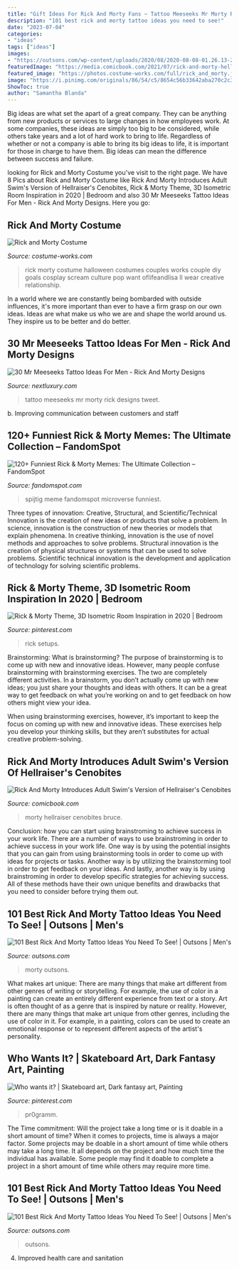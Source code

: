 ```yaml
---
title: "Gift Ideas For Rick And Morty Fans ~ Tattoo Meeseeks Mr Morty Rick Designs Tweet"
description: "101 best rick and morty tattoo ideas you need to see!"
date: "2023-07-04"
categories:
- "ideas"
tags: ["ideas"]
images:
- "https://outsons.com/wp-content/uploads/2020/08/2020-08-08-01.26.13-2370630283664772011_rickandmortytattoo-965x1024.jpg"
featuredImage: "https://media.comicbook.com/2021/07/rick-and-morty-hellraiser-1276009.jpeg?auto=webp&amp;width=1202&amp;height=634&amp;crop=1202:634,smart"
featured_image: "https://photos.costume-works.com/full/rick_and_morty.jpg"
image: "https://i.pinimg.com/originals/86/54/c5/8654c56b33642aba270c2c39d5c266c7.jpg"
ShowToc: true
author: "Samantha Blanda"
---
```



Big ideas are what set the apart of a great company. They can be anything from new products or services to large changes in how employees work. At some companies, these ideas are simply too big to be considered, while others take years and a lot of hard work to bring to life. Regardless of whether or not a company is able to bring its big ideas to life, it is important for those in charge to have them. Big ideas can mean the difference between success and failure.

	

		
looking for Rick and Morty Costume you've visit to the right page. We have 8 Pics about Rick and Morty Costume like Rick And Morty Introduces Adult Swim&#039;s Version of Hellraiser&#039;s Cenobites, Rick &amp; Morty Theme, 3D Isometric Room Inspiration in 2020 | Bedroom and also 30 Mr Meeseeks Tattoo Ideas For Men - Rick And Morty Designs. Here you go:
		
    
## Rick And Morty Costume

<img loading=lazy src="https://photos.costume-works.com/full/rick_and_morty.jpg" onerror="this.onerror=null;this.src='https://tse1.mm.bing.net/th?id=OIP.N2nDHHml1Rz-Ow6om1M8_QHaKW&amp;pid=15.1';" alt="Rick and Morty Costume">

_Source: costume-works.com_

>rick morty costume halloween costumes couples works couple diy goals cosplay scream culture pop want oflifeandlisa ll wear creative relationship. 

	

In a world where we are constantly being bombarded with outside influences, it's more important than ever to have a firm grasp on our own ideas. Ideas are what make us who we are and shape the world around us. They inspire us to be better and do better.

    
## 30 Mr Meeseeks Tattoo Ideas For Men - Rick And Morty Designs

<img loading=lazy src="http://nextluxury.com/wp-content/uploads/mr-meeseeks-tattoo-ideas-for-men-1.jpg" onerror="this.onerror=null;this.src='https://tse2.mm.bing.net/th?id=OIP.Pot6-e1GmfT2m8J2lkyPVQHaHa&amp;pid=15.1';" alt="30 Mr Meeseeks Tattoo Ideas For Men - Rick And Morty Designs">

_Source: nextluxury.com_

>tattoo meeseeks mr morty rick designs tweet. 

	

b. Improving communication between customers and staff 

    
## 120+ Funniest Rick &amp; Morty Memes: The Ultimate Collection – FandomSpot

<img loading=lazy src="https://static.fandomspot.com/images/05/6492/057-rick-and-morty-meme.jpg" onerror="this.onerror=null;this.src='https://tse2.mm.bing.net/th?id=OIP.gUdt8ngVL1N1kGpNbUhh8AHaF8&amp;pid=15.1';" alt="120+ Funniest Rick &amp; Morty Memes: The Ultimate Collection – FandomSpot">

_Source: fandomspot.com_

>spijtig meme fandomspot microverse funniest. 

	

Three types of innovation: Creative, Structural, and Scientific/Technical
Innovation is the creation of new ideas or products that solve a problem. In science, innovation is the construction of new theories or models that explain phenomena. In creative thinking, innovation is the use of novel methods and approaches to solve problems. Structural innovation is the creation of physical structures or systems that can be used to solve problems. Scientific technical innovation is the development and application of technology for solving scientific problems.

    
## Rick &amp; Morty Theme, 3D Isometric Room Inspiration In 2020 | Bedroom

<img loading=lazy src="https://i.pinimg.com/originals/86/54/c5/8654c56b33642aba270c2c39d5c266c7.jpg" onerror="this.onerror=null;this.src='https://tse4.mm.bing.net/th?id=OIP.Vjk_cdFFhg150BTIPV4SvgHaHa&amp;pid=15.1';" alt="Rick &amp; Morty Theme, 3D Isometric Room Inspiration in 2020 | Bedroom">

_Source: pinterest.com_

>rick setups. 

	

Brainstorming: What is brainstorming?
The purpose of brainstorming is to come up with new and innovative ideas. However, many people confuse brainstorming with brainstorming exercises. The two are completely different activities.
In a brainstorm, you don’t actually come up with new ideas; you just share your thoughts and ideas with others. It can be a great way to get feedback on what you’re working on and to get feedback on how others might view your idea.

When using brainstorming exercises, however, it’s important to keep the focus on coming up with new and innovative ideas. These exercises help you develop your thinking skills, but they aren’t substitutes for actual creative problem-solving.

    
## Rick And Morty Introduces Adult Swim&#039;s Version Of Hellraiser&#039;s Cenobites

<img loading=lazy src="https://media.comicbook.com/2021/07/rick-and-morty-hellraiser-1276009.jpeg?auto=webp&amp;width=1202&amp;height=634&amp;crop=1202:634,smart" onerror="this.onerror=null;this.src='https://tse1.mm.bing.net/th?id=OIP.AeBtksUx_2Lgpfe6oZ1VUAHaD6&amp;pid=15.1';" alt="Rick And Morty Introduces Adult Swim&#039;s Version of Hellraiser&#039;s Cenobites">

_Source: comicbook.com_

>morty hellraiser cenobites bruce. 

	

Conclusion: how you can start using brainstroming to achieve success in your work life.
There are a number of ways to use brainstroming in order to achieve success in your work life. One way is by using the potential insights that you can gain from using brainstorming tools in order to come up with ideas for projects or tasks. Another way is by utilizing the brainstorming tool in order to get feedback on your ideas. And lastly, another way is by using brainstroming in order to develop specific strategies for achieving success. All of these methods have their own unique benefits and drawbacks that you need to consider before trying them out.

    
## 101 Best Rick And Morty Tattoo Ideas You Need To See! | Outsons | Men&#039;s

<img loading=lazy src="https://outsons.com/wp-content/uploads/2020/08/2020-08-08-01.26.13-2370630283664772011_rickandmortytattoo-965x1024.jpg" onerror="this.onerror=null;this.src='https://tse3.mm.bing.net/th?id=OIP.dl9tyXjjKqETYKytwxfDxQHaH2&amp;pid=15.1';" alt="101 Best Rick And Morty Tattoo Ideas You Need To See! | Outsons | Men&#039;s">

_Source: outsons.com_

>morty outsons. 

	

What makes art unique: There are many things that make art different from other genres of writing or storytelling. For example, the use of color in a painting can create an entirely different experience from text or a story.
Art is often thought of as a genre that is inspired by nature or reality. However, there are many things that make art unique from other genres, including the use of color in it. For example, in a painting, colors can be used to create an emotional response or to represent different aspects of the artist's personality.

    
## Who Wants It? | Skateboard Art, Dark Fantasy Art, Painting

<img loading=lazy src="https://i.pinimg.com/originals/50/66/ee/5066ee5d252f11a91423ac80e524fd67.jpg" onerror="this.onerror=null;this.src='https://tse1.mm.bing.net/th?id=OIP.vOiPYPlGQLd96wCY-XtsbgHaKL&amp;pid=15.1';" alt="Who wants it? | Skateboard art, Dark fantasy art, Painting">

_Source: pinterest.com_

>pr0gramm. 

	

The Time commitment: Will the project take a long time or is it doable in a short amount of time?
When it comes to projects, time is always a major factor. Some projects may be doable in a short amount of time while others may take a long time. It all depends on the project and how much time the individual has available. Some people may find it doable to complete a project in a short amount of time while others may require more time.

    
## 101 Best Rick And Morty Tattoo Ideas You Need To See! | Outsons | Men&#039;s

<img loading=lazy src="https://outsons.com/wp-content/uploads/2020/08/2020-08-11-09.28.37-2373047403327815945_rickandmortytattoo-1024x1024.jpg" onerror="this.onerror=null;this.src='https://tse3.mm.bing.net/th?id=OIP.Hun72xMAfb0Mf3Atu2-gdgHaHa&amp;pid=15.1';" alt="101 Best Rick And Morty Tattoo Ideas You Need To See! | Outsons | Men&#039;s">

_Source: outsons.com_

>outsons. 

	

4. Improved health care and sanitation 

